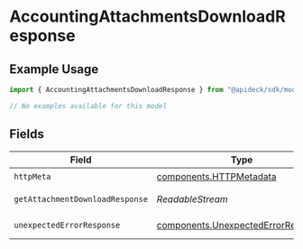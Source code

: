 # AccountingAttachmentsDownloadResponse

## Example Usage

```typescript
import { AccountingAttachmentsDownloadResponse } from "@apideck/sdk/models/operations";

// No examples available for this model
```

## Fields

| Field                                                                                    | Type                                                                                     | Required                                                                                 | Description                                                                              |
| ---------------------------------------------------------------------------------------- | ---------------------------------------------------------------------------------------- | ---------------------------------------------------------------------------------------- | ---------------------------------------------------------------------------------------- |
| `httpMeta`                                                                               | [components.HTTPMetadata](../../models/components/httpmetadata.md)                       | :heavy_check_mark:                                                                       | N/A                                                                                      |
| `getAttachmentDownloadResponse`                                                          | *ReadableStream<Uint8Array>*                                                             | :heavy_minus_sign:                                                                       | Attachment Download                                                                      |
| `unexpectedErrorResponse`                                                                | [components.UnexpectedErrorResponse](../../models/components/unexpectederrorresponse.md) | :heavy_minus_sign:                                                                       | Unexpected error                                                                         |